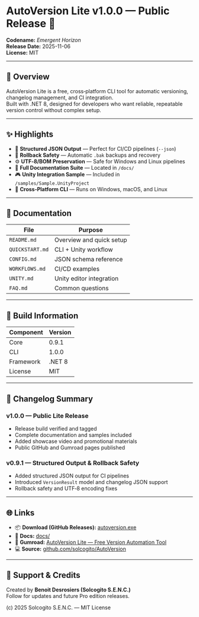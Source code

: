 # AutoVersion Lite v1.0.0 — Public Release 🚀

**Codename:** _Emergent Horizon_  
**Release Date:** 2025-11-06  
**License:** MIT

---

## 🎯 Overview

AutoVersion Lite is a free, cross‑platform CLI tool for automatic versioning, changelog management, and CI integration.  
Built with .NET 8, designed for developers who want reliable, repeatable version control without complex setup.

---

## ✨ Highlights

- 🧩 **Structured JSON Output** — Perfect for CI/CD pipelines (`--json`)
- 🧠 **Rollback Safety** — Automatic `.bak` backups and recovery
- ⚙️ **UTF‑8/BOM Preservation** — Safe for Windows and Linux pipelines
- 📄 **Full Documentation Suite** — Located in `/docs/`
- 🎮 **Unity Integration Sample** — Included in `/samples/Sample.UnityProject`
- 💾 **Cross‑Platform CLI** — Runs on Windows, macOS, and Linux

---

## 📘 Documentation

| File | Purpose |
|------|----------|
| `README.md` | Overview and quick setup |
| `QUICKSTART.md` | CLI + Unity workflow |
| `CONFIG.md` | JSON schema reference |
| `WORKFLOWS.md` | CI/CD examples |
| `UNITY.md` | Unity editor integration |
| `FAQ.md` | Common questions |

---

## 🧱 Build Information

| Component | Version |
|------------|----------|
| Core | 0.9.1 |
| CLI | 1.0.0 |
| Framework | .NET 8 |
| License | MIT |

---

## 🧾 Changelog Summary

### v1.0.0 — Public Lite Release
- Release build verified and tagged  
- Complete documentation and samples included  
- Added showcase video and promotional materials  
- Public GitHub and Gumroad pages published  

### v0.9.1 — Structured Output & Rollback Safety
- Added structured JSON output for CI pipelines  
- Introduced `VersionResult` model and changelog JSON support  
- Rollback safety and UTF‑8 encoding fixes  

---

## 🌐 Links

- 📦 **Download (GitHub Releases):** [autoversion.exe](../Builds/autoversion.exe)  
- 📘 **Docs:** [docs/](../docs/)  
- 🛒 **Gumroad:** [AutoVersion Lite — Free Version Automation Tool](https://gumroad.com/solcogito)  
- 💻 **Source:** [github.com/solcogito/AutoVersion](https://github.com/solcogito/AutoVersion)  

---

## 💬 Support & Credits

Created by **Benoit Desrosiers (Solcogito S.E.N.C.)**  
Follow for updates and future Pro edition releases.

(c) 2025 Solcogito S.E.N.C. — MIT License
